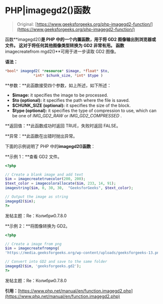 # PHP|imagegd2()函数

> Original: [https://www.geeksforgeeks.org/php-imagegd2-function/](https://www.geeksforgeeks.org/php-imagegd2-function/)

函数**imagegd2()**是 PHP 中的一个内置函数，用于将 GD2 图像输出到浏览器或文件。 这对于将任何其他图像类型转换为 GD2 非常有用。 函数**imagecreatefrom mgd2()**可用于进一步读取 GD2 图像。

**语法：**

```php
*bool* imagegd2( *resource* $image, *float* $to, 
             *int* $chunk_size, *int* $type )
```

**参数：**此函数接受四个参数，如上所述，如下所述：

*   **$image:** it specifies the image to be processed.
*   **$to (optional):** it specifies the path where the file is saved.
*   **$CHUNK_SIZE (optional):** it specifies the size of the block.
*   **$type (optional):** it specifies the type of compression to use, which can be one of *IMG_GD2_RAW* or *IMG_GD2_COMPRESSED* .

**返回值：**此函数成功时返回 TRUE，失败时返回 FALSE。

**异常：**此函数在出错时抛出异常。

下面的示例说明了 PHP 中的**imagegd2()函数**：

**示例 1：**查看 GD2 文件。

```php
<?php

// Create a blank image and add text
$im = imagecreatetruecolor(200, 200);
$text_color = imagecolorallocate($im, 233, 14, 91);
imagestring($im, 0, 30, 30,  "GeeksforGeeks", $text_color);

// Output the image as string
imagegd2($im);
?>
```

发帖主题：Re：Колибри0.7.8.0

**示例 2：**将图像转换为 GD2。

```php
<?php

// Create a image from png
$im = imagecreatefrompng(
'https://media.geeksforgeeks.org/wp-content/uploads/geeksforgeeks-13.png');

// Convert into GD2 and save to the same folder
imagegd2($im, 'geeksforgeeks.gd2');
?>
```

发帖主题：Re：Колибри0.7.8.0

**引用：**[https://www.php.net/manual/en/function.imagegd2.php](https://www.php.net/manual/en/function.imagegd2.php)